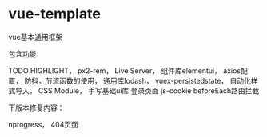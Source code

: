 # vue-template
vue基本通用框架

包含功能

TODO HIGHLIGHT，
px2-rem，
Live Server，
组件库elementui，
axios配置，
防抖，节流函数的使用，
通用库lodash，
vuex-persistedstate，
自动化样式导入，
CSS Module，
手写基础ui库
登录页面
js-cookie
beforeEach路由拦截

下版本修复内容：

nprogress， 404页面
